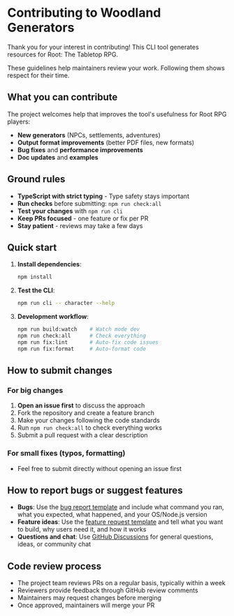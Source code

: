 # Contributing to Woodland Generators

Thank you for your interest in contributing! This CLI tool generates resources
for Root: The Tabletop RPG.

These guidelines help maintainers review your work. Following them shows respect
for their time.

## What you can contribute

The project welcomes help that improves the tool's usefulness for Root RPG
players:

- **New generators** (NPCs, settlements, adventures)
- **Output format improvements** (better PDF files, new formats)
- **Bug fixes** and **performance improvements**
- **Doc updates** and **examples**

## Ground rules

- **TypeScript with strict typing** - Type safety stays important
- **Run checks** before submitting: `npm run check:all`
- **Test your changes** with `npm run cli`
- **Keep PRs focused** - one feature or fix per PR
- **Stay patient** - reviews may take a few days

## Quick start

1. **Install dependencies**:

   ```bash
   npm install
   ```

2. **Test the CLI**:

   ```bash
   npm run cli -- character --help
   ```

3. **Development workflow**:

   ```bash
   npm run build:watch    # Watch mode dev
   npm run check:all      # Check everything
   npm run fix:lint       # Auto-fix code issues
   npm run fix:format     # Auto-format code
   ```

## How to submit changes

### For big changes

1. **Open an issue first** to discuss the approach
2. Fork the repository and create a feature branch
3. Make your changes following the code standards
4. Run `npm run check:all` to check everything works
5. Submit a pull request with a clear description

### For small fixes (typos, formatting)

- Feel free to submit directly without opening an issue first

## How to report bugs or suggest features

- **Bugs**: Use the [bug report template][bug-template] and include what command
  you ran, what you expected, what happened, and your OS/Node.js version
- **Feature ideas**: Use the [feature request template][feature-template] and
  tell what you want to build, why users need it, and how it works
- **Questions and chat**: Use [GitHub Discussions][discussions] for general
  questions, ideas, or community chat

## Code review process

- The project team reviews PRs on a regular basis, typically within a week
- Reviewers provide feedback through GitHub review comments
- Maintainers may request changes before merging
- Once approved, maintainers will merge your PR

[bug-template]:
  https://github.com/alunduil/woodland-generators/issues/new?template=bug_report.yml
[feature-template]:
  https://github.com/alunduil/woodland-generators/issues/new?template=feature_request.yml
[discussions]: https://github.com/alunduil/woodland-generators/discussions
